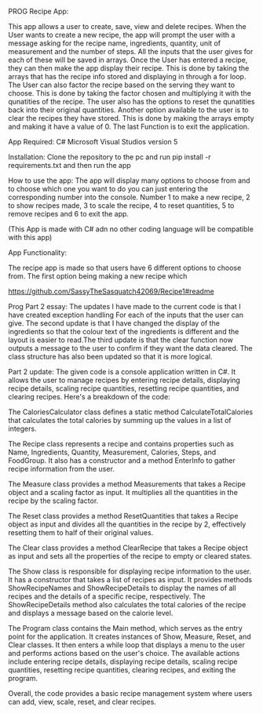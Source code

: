 PROG Recipe App:

This app allows a user to create, save, view and delete recipes.
When the User wants to create a new recipe, the app will prompt the user with a message asking for the recipe name, ingredients, quantity, unit of measurement and the number of steps. All the inputs that the user gives for each of these will be saved in arrays.
Once the User has entered a recipe, they can then make the app display their recipe. This is done by taking the arrays that has the recipe info stored and displaying in through a for loop.
The User can also factor the recipe based on the serving they want to choose. This is done by taking the factor chosen and multiplying it with the qunatities of the recipe.
The user also has the options to reset the qunatities back into their original quantities.
Another option available to the user is to clear the recipes they have stored. This is done by making the arrays empty and making it have a value of 0.
The last Function is to exit the application.

App Required: C# Microsoft Visual Studios version 5

Installation: Clone the repository to the pc and run pip install -r requirements.txt and then run the app

How to use the app: The app will display many options to choose from and to choose which one you want to do you can just entering the corresponding number into the console. Number 1 to make a new recipe, 2 to show recipes made, 3 to scale the recipe, 4 to reset quantities, 5 to remove recipes and 6 to exit the app.
                    
(This App is made with C# adn no other coding language will be compatible with this app)

App Functionality:

The recipe app is made so that users have 6 different options to choose from.
The first option being making a new recipe which

https://github.com/SassyTheSasquatch42069/Recipe1#readme

Prog Part 2 essay:
The updates I have made to the current code is that I have created exception handling For each of the inputs that the user can give. The second update is that I have changed the display of the ingredients so that the colour text of the ingredients is different and the layout is easier to read.The third update is that the clear function now outputs a message to the user to confirm if they want the data cleared. The class structure has also been updated so that it is more logical.

Part 2 update:
The given code is a console application written in C#. It allows the user to manage recipes by entering recipe details, displaying recipe details, scaling recipe quantities, resetting recipe quantities, and clearing recipes. Here's a breakdown of the code:

The CaloriesCalculator class defines a static method CalculateTotalCalories that calculates the total calories by summing up the values in a list of integers.

The Recipe class represents a recipe and contains properties such as Name, Ingredients, Quantity, Measurement, Calories, Steps, and FoodGroup. It also has a constructor and a method EnterInfo to gather recipe information from the user.

The Measure class provides a method Measurements that takes a Recipe object and a scaling factor as input. It multiplies all the quantities in the recipe by the scaling factor.

The Reset class provides a method ResetQuantities that takes a Recipe object as input and divides all the quantities in the recipe by 2, effectively resetting them to half of their original values.

The Clear class provides a method ClearRecipe that takes a Recipe object as input and sets all the properties of the recipe to empty or cleared states.

The Show class is responsible for displaying recipe information to the user. It has a constructor that takes a list of recipes as input. It provides methods ShowRecipeNames and ShowRecipeDetails to display the names of all recipes and the details of a specific recipe, respectively. The ShowRecipeDetails method also calculates the total calories of the recipe and displays a message based on the calorie level.

The Program class contains the Main method, which serves as the entry point for the application. It creates instances of Show, Measure, Reset, and Clear classes. It then enters a while loop that displays a menu to the user and performs actions based on the user's choice. The available actions include entering recipe details, displaying recipe details, scaling recipe quantities, resetting recipe quantities, clearing recipes, and exiting the program.

Overall, the code provides a basic recipe management system where users can add, view, scale, reset, and clear recipes.
